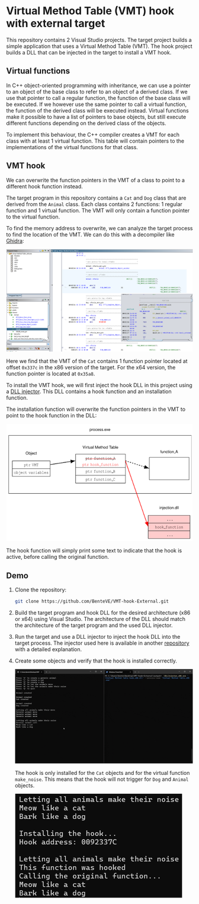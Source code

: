 # Virtual Method Table (VMT) hook with external target

This repository contains 2 Visual Studio projects.
The target project builds a simple application that uses a Virtual Method Table (VMT).
The hook project builds a DLL that can be injected in the target to install a VMT hook.

## Virtual functions

In C++ object-oriented programming with inheritance, we can use a pointer to an object of the base class to refer to an object of a derived class.
If we use that pointer to call a regular function, the function of the base class will be executed.
If we however use the same pointer to call a virtual function, the function of the derived class will be executed instead.
Virtual functions make it possible to have a list of pointers to base objects, but still execute different functions depending on the derived class of the objects.

To implement this behaviour, the C++ compiler creates a VMT for each class with at least 1 virtual function.
This table will contain pointers to the implementations of the virtual functions for that class.

## VMT hook

We can overwrite the function pointers in the VMT of a class to point to a different hook function instead.

The target program in this repository contains a `Cat` and `Dog` class that are derived from the `Animal` class.
Each class contains 2 functions: 1 regular function and 1 virtual function.
The VMT will only contain a function pointer to the virtual function.

To find the memory address to overwrite, we can analyze the target process to find the location of the VMT.
We can do this with a decompiler like [Ghidra](https://github.com/NationalSecurityAgency/ghidra):

![Ghidra analysis of target (x86)](doc/ghidra_vftable_offsets_x86.png)

Here we find that the VMT of the `Cat` contains 1 function pointer located at offset `0x337c` in the x86 version of the target. For the x64 version, the function pointer is located at `0x35a8`.

To install the VMT hook, we will first inject the hook DLL in this project using a [DLL injector](https://github.com/BenteVE/DLL-Injector).
This DLL contains a hook function and an installation function.

The installation function will overwrite the function pointers in the VMT to point to the hook function in the DLL:

![VMT hook](doc/VMT-hook.png)

The hook function will simply print some text to indicate that the hook is active, before calling the original function.

## Demo

1. Clone the repository:

    ```bash
    git clone https://github.com/BenteVE/VMT-hook-External.git
    ```

2. Build the target program and hook DLL for the desired architecture (x86 or x64) using Visual Studio.
   The architecture of the DLL should match the architecture of the target program and the used DLL injector.

3. Run the target and use a DLL injector to inject the hook DLL into the target process.
   The injector used here is available in another [repository](https://github.com/BenteVE/DLL-Injector) with a detailed explanation.

4. Create some objects and verify that the hook is installed correctly.

    ![Demo](doc/demo.gif)

    The hook is only installed for the `Cat` objects and for the virtual function `make_noise`.
    This means that the hook will not trigger for `Dog` and `Animal` objects.

    ![VMT hook installed](doc/VMT-hook-installed.png)
